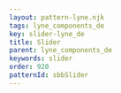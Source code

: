 ```yaml
---
layout: pattern-lyne.njk
tags: lyne_components_de
key: slider-lyne_de
title: Slider
parent: lyne_components_de
keywords: slider
order: 920
patternId: sbbSlider
---
```


